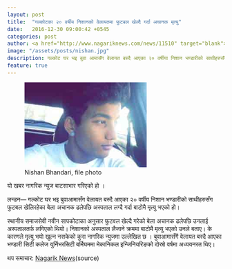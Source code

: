 ```yaml
---
layout: post
title:  "गल्कोटका २० वर्षीय निशानको वेलायतमा फुटबल खेल्दै गर्दा अचानक मृत्यु"
date:   2016-12-30 09:00:42 +0545
categories: post
author: <a href="http://www.nagariknews.com/news/11510" target="blank">Nagarik News</a>
image: "/assets/posts/nishan.jpg"
description: गल्कोट घर भइ बुवा आमासँग वेलायत बस्दै आएका २० वर्षीया निशान भण्डारीको साथीहरुसँग फुटबल खेलिरहेका  बेला अचानक ढलेपछि ... | Galkot News, Khabar, Information
feature: true
---
```

<figure><img src="/assets/posts/nishan.jpg"><figcaption>Nishan Bhandari, file photo</figcaption></figure>
यो खबर नागरिक न्युज बाटसाभार  गरिएको हो ।

लन्डन—  गल्कोट घर भइ बुवाआमासँग वेलायत बस्दै आएका २० वर्षीय निशान भण्डारीको साथीहरुसँग फुटबल खेलिरहेका बेला अचानक ढलेपछि अस्पताल लग्दै गर्दा बाटोमै मृत्यु भएको हो। 

स्थानीय समाजसेवी नवीन सापकोटाका अनुसार फुटवल खेल्दै गरेको बेला अचानक ढलेपछि उनलाई अस्पतालतर्फ लगिएको थियो। निशानको अस्पताल लैजाने क्रममा बाटोमै मृत्यु भएको उनले बताए। के कारणले मृत्यु भयो खुल्न नसकेको कुरा नागरिक न्युजमा उल्लेखित छ । 
बुवाआमासँगै वेलायत बस्दै आएका भण्डारी सिटी कलेज युर्निभरसिटी बर्मिघममा मेकानिकल इन्जिनियरिङको दोस्रो वर्षमा अध्ययनरत थिए। 

थप समाचार: <a href="http://www.nagariknews.com/news/11510" target="blank">Nagarik News</a>(source)